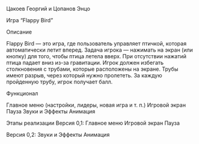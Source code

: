 Цакоев Георгий и Цопанов Энцо

Игра “Flappy Bird”

Описание

Flappy Bird —  это игра, где пользователь управляет птичкой, которая автоматически летит вперед. Задача игрока — нажимать на экран (или кнопку) для того, чтобы птица летела вверх. При отсутствии нажатий птица падает вниз из-за гравитации. Игрок должен избегать столкновения с трубами, которые расположены на экране. Трубы имеют разрыв, через который нужно пролететь. За каждую пройденную трубу, игрок получает балл.


Функционал

Главное меню (настройки, лидеры, новая игра и т. п.)
Игровой экран
Пауза
Звуки и Эффекты
Анимация 

Этапы реализации
Версия 0,1:
Главное меню
Игровой экран
Пауза

Версия 0,2:
Звуки и Эффекты
Анимация
